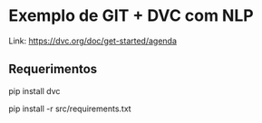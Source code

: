 # Exemplo de GIT + DVC com NLP
Link: https://dvc.org/doc/get-started/agenda

## Requerimentos
pip install dvc

pip install -r src/requirements.txt


